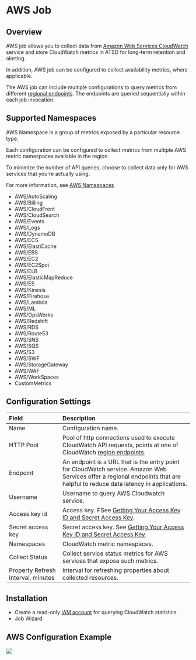# AWS Job

## Overview

AWS job allows you to collect data from [Amazon Web Services CloudWatch](https://aws.amazon.com/cloudwatch/) service and store CloudWatch metrics in ATSD for long-term retention and alerting.

In addition, AWS job can be configured to collect availability metrics, where applicable. 

The AWS job can include multiple configurations to query metrics from different [regional endpoints](http://docs.aws.amazon.com/general/latest/gr/rande.html#cw_region). The endpoints are queried sequentially within each job invocation.

## Supported Namespaces

AWS Namespace is a group of metrics exposed by a particular resource type.

Each configuration can be configured to collect metrics from multiple AWS metric namespaces available in the region.

To minimize the number of API queries, choose to collect data only for AWS services that you're actually using. 

For more information, see [AWS Namespaces](http://docs.aws.amazon.com/AmazonCloudWatch/latest/DeveloperGuide/aws-namespaces.html)

* AWS/AutoScaling 
* AWS/Billing 
* AWS/CloudFront
* AWS/CloudSearch 
* AWS/Events 
* AWS/Logs
* AWS/DynamoDB 
* AWS/ECS 
* AWS/ElastiCache
* AWS/EBS 
* AWS/EC2 
* AWS/EC2Spot
* AWS/ELB 
* AWS/ElasticMapReduce 
* AWS/ES
* AWS/Kinesis 
* AWS/Firehose 
* AWS/Lambda
* AWS/ML 
* AWS/OpsWorks 
* AWS/Redshift
* AWS/RDS 
* AWS/Route53 
* AWS/SNS
* AWS/SQS 
* AWS/S3 
* AWS/SWF
* AWS/StorageGateway 
* AWS/WAF 
* AWS/WorkSpaces
* CustomMetrics

## Configuration Settings

| **Field**        | **Description**    |
|:------------- |:--------------|
| Name   | Configuration name.    |
| HTTP Pool |  Pool of http connections used to execute CloudWatch API requests, points at one of CloudWatch [region endpoints](http://docs.aws.amazon.com/general/latest/gr/rande.html#cw_region).    |
| Endpoint  |  An endpoint is a URL that is the entry point for CloudWatch service. Amazon Web Services offer a regional endpoints that are helpful to reduce data latency in applications.   |
| Username  |  Username to query AWS  Cloudwatch service. |
| Access key id  |   Access key. FSee [Getting Your Access Key ID and Secret Access Key](http://docs.aws.amazon.com/AWSSimpleQueueService/latest/SQSGettingStartedGuide/AWSCredentials.html).   |
| Secret access key  | Secret access key. See [Getting Your Access Key ID and Secret Access Key](http://docs.aws.amazon.com/AWSSimpleQueueService/latest/SQSGettingStartedGuide/AWSCredentials.html).       |
| Namespaces  | CloudWatch metric namespaces.   |
| Collect Status  |  Collect service status metrics for AWS services that expose such metrics.|
| Property Refresh Interval, minutes | Interval for refreshing properties about collected resources. |

## Installation

* Create a read-only [IAM account](aws-iam.md) for querying CloudWatch statistics.
* Job Wizard

## AWS Configuration Example

![](https://axibase.com/wp-content/uploads/2016/03/aws_config.png)
